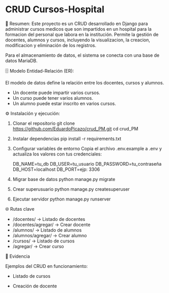 # CRUD Cursos-Hospital

📖 Resumen:
Este proyecto es un CRUD desarrollado en Django para administrar cursos medicos que son impartidos en un hospital
para la formacion del personal que labora en la institución.
Permite la gestión de docentes, alumnos y cursos, incluyendo la visualizacion, la creacion, modificacion y eliminación
de los registros.

Para el almacenamiento de datos, el sistema se conecta con una base de datos MariaDB.


🗄️ Modelo Entidad-Relación (ER):

El modelo de datos define la relación entre los docentes, cursos y alumnos.

* Un docente puede impartir varios cursos.
* Un curso puede tener varios alumnos.
* Un alumno puede estar inscrito en varios cursos.

⚙️ Instalación y ejecución:

1. Clonar el repositorio
    git clone https://github.com/EduardoPicazo/crud_PM.git
    cd crud_PM

2. Instalar dependencias
    pip install -r requirements.txt

3. Configurar variables de entorno
    Copia el archivo .env.example a .env y actualiza los valores con tus credenciales:

    DB_NAME=tu_db
    DB_USER=tu_usuario
    DB_PASSWORD=tu_contraseña
    DB_HOST=localhost
    DB_PORT=ejp: 3306

4. Migrar base de datos
    python manage.py migrate

5. Crear superusuario
    python manage.py createsuperuser

6. Ejecutar servidor
    python manage.py runserver


🌐 Rutas clave

* /docentes/ → Listado de docentes
* /docentes/agregar/ → Crear docente
* /alumnos/ → Listado de alumnos
* /alumnos/agregar/ → Crear alumno
* /cursos/ → Listado de cursos
* /agregar/ → Crear curso

📂 Evidencia

Ejemplos del CRUD en funcionamiento:

* Listado de cursos

* Creación de docente